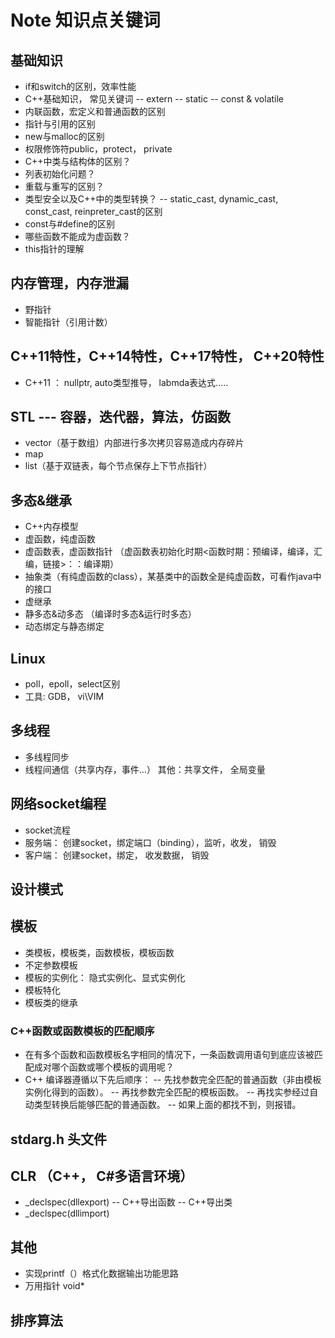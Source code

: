 # Note 知识点关键词
## 基础知识
- if和switch的区别，效率性能
- C++基础知识， 常见关键词
-- extern
-- static
-- const & volatile
- 内联函数，宏定义和普通函数的区别
- 指针与引用的区别
- new与malloc的区别
- 权限修饰符public，protect， private
- C++中类与结构体的区别？
- 列表初始化问题？
- 重载与重写的区别？
- 类型安全以及C++中的类型转换？
-- static_cast, dynamic_cast, const_cast, reinpreter_cast的区别
- const与#define的区别
- 哪些函数不能成为虚函数？
- this指针的理解
## 内存管理，内存泄漏
- 野指针
- 智能指针（引用计数）
## C++11特性，C++14特性，C++17特性， C++20特性
- C++11 ： nullptr, auto类型推导， labmda表达式.....
## STL --- 容器，迭代器，算法，仿函数
- vector（基于数组）内部进行多次拷贝容易造成内存碎片
- map
- list（基于双链表，每个节点保存上下节点指针）
## 多态&继承
- C++内存模型
- 虚函数，纯虚函数
- 虚函数表，虚函数指针 （虚函数表初始化时期<函数时期：预编译，编译，汇编，链接>：：编译期）
- 抽象类（有纯虚函数的class），某基类中的函数全是纯虚函数，可看作java中的接口
- 虚继承
- 静多态&动多态 （编译时多态&运行时多态）
- 动态绑定与静态绑定
## Linux
- poll，epoll，select区别
- 工具: GDB， vi\VIM
## 多线程
- 多线程同步
- 线程间通信（共享内存，事件...） 其他：共享文件， 全局变量
## 网络socket编程
- socket流程
- 服务端： 创建socket，绑定端口（binding），监听，收发， 销毁
- 客户端： 创建socket，绑定， 收发数据， 销毁

## 设计模式

## 模板
- 类模板，模板类，函数模板，模板函数
- 不定参数模板
- 模板的实例化： 隐式实例化、显式实例化
- 模板特化
- 模板类的继承
### C++函数或函数模板的匹配顺序

- 在有多个函数和函数模板名字相同的情况下，一条函数调用语句到底应该被匹配成对哪个函数或哪个模板的调用呢？ 
- C++ 编译器遵循以下先后顺序：
-- 先找参数完全匹配的普通函数（非由模板实例化得到的函数）。
-- 再找参数完全匹配的模板函数。
-- 再找实参经过自动类型转换后能够匹配的普通函数。
-- 如果上面的都找不到，则报错。
## stdarg.h 头文件

## CLR （C++， C#多语言环境）
- _declspec(dllexport)
-- C++导出函数
-- C++导出类
- _declspec(dllimport)

## 其他
- 实现printf（）格式化数据输出功能思路
- 万用指针 void*

## 排序算法
